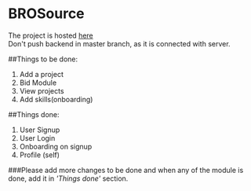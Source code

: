 # BROSource

The project is hosted <a href="http://13.76.243.123:5000">here</a><br>
Don't push backend in master branch, as it is connected with server.<br>

##Things to be done:
1. Add a project
2. Bid Module
3. View projects
4. Add skills(onboarding)


##Things done:
1. User Signup
2. User Login
3. Onboarding on signup
4. Profile (self)

###Please add more changes to be done and when any of the module is done, add it in <i>'Things done'</i> section.
